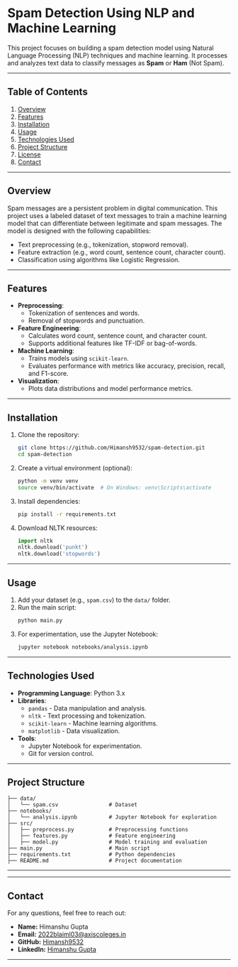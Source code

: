 
# Spam Detection Using NLP and Machine Learning

This project focuses on building a spam detection model using Natural Language Processing (NLP) techniques and machine learning. It processes and analyzes text data to classify messages as **Spam** or **Ham** (Not Spam).

---

## Table of Contents

1. [Overview](#overview)
2. [Features](#features)
3. [Installation](#installation)
4. [Usage](#usage)
5. [Technologies Used](#technologies-used)
6. [Project Structure](#project-structure)
7. [License](#license)
8. [Contact](#contact)

---

## Overview

Spam messages are a persistent problem in digital communication. This project uses a labeled dataset of text messages to train a machine learning model that can differentiate between legitimate and spam messages. The model is designed with the following capabilities:

- Text preprocessing (e.g., tokenization, stopword removal).
- Feature extraction (e.g., word count, sentence count, character count).
- Classification using algorithms like Logistic Regression.

---

## Features

- **Preprocessing**:
  - Tokenization of sentences and words.
  - Removal of stopwords and punctuation.
- **Feature Engineering**:
  - Calculates word count, sentence count, and character count.
  - Supports additional features like TF-IDF or bag-of-words.
- **Machine Learning**:
  - Trains models using `scikit-learn`.
  - Evaluates performance with metrics like accuracy, precision, recall, and F1-score.
- **Visualization**:
  - Plots data distributions and model performance metrics.

---

## Installation

1. Clone the repository:
   ```bash
   git clone https://github.com/Himansh9532/spam-detection.git
   cd spam-detection
   ```

2. Create a virtual environment (optional):
   ```bash
   python -m venv venv
   source venv/bin/activate  # On Windows: venv\Scripts\activate
   ```

3. Install dependencies:
   ```bash
   pip install -r requirements.txt
   ```

4. Download NLTK resources:
   ```python
   import nltk
   nltk.download('punkt')
   nltk.download('stopwords')
   ```

---

## Usage

1. Add your dataset (e.g., `spam.csv`) to the `data/` folder.
2. Run the main script:
   ```bash
   python main.py
   ```
3. For experimentation, use the Jupyter Notebook:
   ```bash
   jupyter notebook notebooks/analysis.ipynb
   ```

---

## Technologies Used

- **Programming Language**: Python 3.x
- **Libraries**:
  - `pandas` - Data manipulation and analysis.
  - `nltk` - Text processing and tokenization.
  - `scikit-learn` - Machine learning algorithms.
  - `matplotlib` - Data visualization.
- **Tools**:
  - Jupyter Notebook for experimentation.
  - Git for version control.

---

## Project Structure

```
├── data/
│   └── spam.csv                # Dataset
├── notebooks/
│   └── analysis.ipynb          # Jupyter Notebook for exploration
├── src/
│   ├── preprocess.py           # Preprocessing functions
│   ├── features.py             # Feature engineering
│   ├── model.py                # Model training and evaluation
├── main.py                     # Main script
├── requirements.txt            # Python dependencies
├── README.md                   # Project documentation
```

---


---

## Contact

For any questions, feel free to reach out:

- **Name:** Himanshu Gupta  
- **Email:** 2022blaiml03@axiscoleges.in  
- **GitHub:** [Himansh9532](https://github.com/Himansh9532)  
- **LinkedIn:** [Himanshu Gupta](https://linkedin.com/in/HimanshuGupta)  

---
